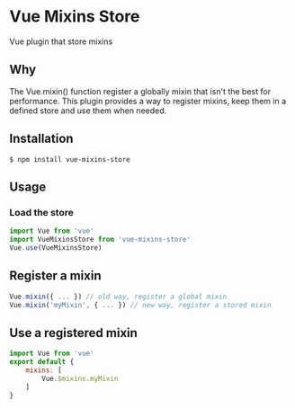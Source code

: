 # Vue Mixins Store

Vue plugin that store mixins

## Why
The Vue.mixin() function register a globally mixin that isn't the best for performance.
This plugin provides a way to register mixins, keep them in a defined store and use them when needed.


## Installation
```shell
$ npm install vue-mixins-store
```

## Usage

### Load the store
```js
import Vue from 'vue'
import VueMixinsStore from 'vue-mixins-store'
Vue.use(VueMixinsStore)
```

## Register a mixin
```js
Vue.mixin({ ... }) // old way, register a global mixin
Vue.mixin('myMixin', { ... }) // new way, register a stored mixin
```

## Use a registered mixin
```js
import Vue from 'vue'
export default {
    mixins: [
        Vue.$mixins.myMixin
    ]
}
```